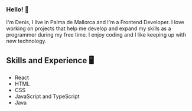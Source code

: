 ### Hello! 👋

I'm Denis, I live in Palma de Mallorca and I'm a Frontend Developer. I love working on projects that help me develop and expand my skills as a programmer during my free time. I enjoy coding and I like keeping up with new technology.

## Skills and Experience 🖥

-   React
-   HTML
-   CSS
-   JavaScript and TypeScript
-   Java

